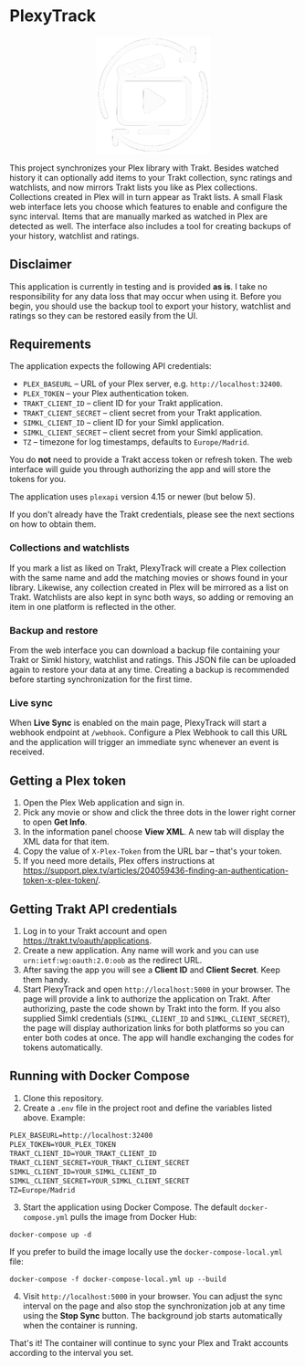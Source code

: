# PlexyTrack

<p align="center">
  <img src="static/logo.png" alt="PlexyTrack Logo" width="200" />
</p>

This project synchronizes your Plex library with Trakt. Besides watched history it can optionally add items to your Trakt collection, sync ratings and watchlists, and now mirrors Trakt lists you like as Plex collections. Collections created in Plex will in turn appear as Trakt lists. A small Flask web interface lets you choose which features to enable and configure the sync interval. Items that are manually marked as watched in Plex are detected as well. The interface also includes a tool for creating backups of your history, watchlist and ratings.

## Disclaimer

This application is currently in testing and is provided **as is**. I take no responsibility for any data loss that may occur when using it. Before you begin, you should use the backup tool to export your history, watchlist and ratings so they can be restored easily from the UI.

## Requirements

The application expects the following API credentials:

- `PLEX_BASEURL` – URL of your Plex server, e.g. `http://localhost:32400`.
- `PLEX_TOKEN` – your Plex authentication token.
- `TRAKT_CLIENT_ID` – client ID for your Trakt application.
- `TRAKT_CLIENT_SECRET` – client secret from your Trakt application.
- `SIMKL_CLIENT_ID` – client ID for your Simkl application.
- `SIMKL_CLIENT_SECRET` – client secret from your Simkl application.
- `TZ` – timezone for log timestamps, defaults to `Europe/Madrid`.

You do **not** need to provide a Trakt access token or refresh token. The web
interface will guide you through authorizing the app and will store the tokens
for you.

The application uses `plexapi` version 4.15 or newer (but below 5).

If you don't already have the Trakt credentials, please see the next sections on how to obtain them.

### Collections and watchlists

If you mark a list as liked on Trakt, PlexyTrack will create a Plex collection with the same name and add the matching movies or shows found in your library. Likewise, any collection created in Plex will be mirrored as a list on Trakt. Watchlists are also kept in sync both ways, so adding or removing an item in one platform is reflected in the other.

### Backup and restore

From the web interface you can download a backup file containing your Trakt or Simkl history, watchlist and ratings. This JSON file can be uploaded again to restore your data at any time. Creating a backup is recommended before starting synchronization for the first time.

### Live sync

When **Live Sync** is enabled on the main page, PlexyTrack will start a
webhook endpoint at `/webhook`. Configure a Plex Webhook to call this URL and
the application will trigger an immediate sync whenever an event is received.

## Getting a Plex token

1. Open the Plex Web application and sign in.
2. Pick any movie or show and click the three dots in the lower right corner to
   open **Get Info**.
3. In the information panel choose **View XML**. A new tab will display the XML
   data for that item.
4. Copy the value of `X-Plex-Token` from the URL bar – that's your token.
5. If you need more details, Plex offers instructions at <https://support.plex.tv/articles/204059436-finding-an-authentication-token-x-plex-token/>.

## Getting Trakt API credentials

1. Log in to your Trakt account and open <https://trakt.tv/oauth/applications>.
2. Create a new application. Any name will work and you can use `urn:ietf:wg:oauth:2.0:oob` as the redirect URL.
3. After saving the app you will see a **Client ID** and **Client Secret**. Keep them handy.
4. Start PlexyTrack and open `http://localhost:5000` in your browser. The page will provide a link to authorize the application on Trakt. After authorizing, paste the code shown by Trakt into the form. If you also supplied Simkl credentials (`SIMKL_CLIENT_ID` and `SIMKL_CLIENT_SECRET`), the page will display authorization links for both platforms so you can enter both codes at once. The app will handle exchanging the codes for tokens automatically.


## Running with Docker Compose

1. Clone this repository.
2. Create a `.env` file in the project root and define the variables listed above. Example:

```
PLEX_BASEURL=http://localhost:32400
PLEX_TOKEN=YOUR_PLEX_TOKEN
TRAKT_CLIENT_ID=YOUR_TRAKT_CLIENT_ID
TRAKT_CLIENT_SECRET=YOUR_TRAKT_CLIENT_SECRET
SIMKL_CLIENT_ID=YOUR_SIMKL_CLIENT_ID
SIMKL_CLIENT_SECRET=YOUR_SIMKL_CLIENT_SECRET
TZ=Europe/Madrid
```

3. Start the application using Docker Compose. The default `docker-compose.yml`
   pulls the image from Docker Hub:

```
docker-compose up -d
```

If you prefer to build the image locally use the `docker-compose-local.yml`
file:

```
docker-compose -f docker-compose-local.yml up --build
```

4. Visit `http://localhost:5000` in your browser. You can adjust the sync interval on the page and also stop the synchronization job at any time using the **Stop Sync** button. The background job starts automatically when the container is running.

That's it! The container will continue to sync your Plex and Trakt accounts according to the interval you set.


